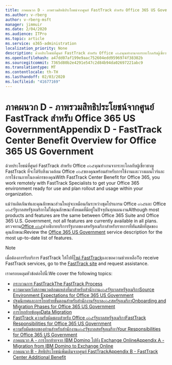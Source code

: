 ```yaml
---
title: ภาคผนวก D - ภาพรวมสิทธิประโยชน์จากศูนย์ FastTrack สำหรับ Office 365 US Government
ms.author: v-rberg
author: v-rberg-msft
manager: jimmuir
ms.date: 2/04/2020
ms.audience: ITPro
ms.topic: article
ms.service: o365-administration
localization_priority: None
description: ด้วยประโยชน์ที่ศูนย์ FastTrack สำหรับ Office ๓๖๕คุณทำงานจากระยะไกลกับผู้เชี่ยวชาญ FastTrack ที่จะได้รับสิ่งแวดล้อม Office ๓๖๕ของคุณพร้อมสำหรับการใช้งานและวางแผนไวร์และการใช้งานภายในองค์กรของคุณ
ms.openlocfilehash: a47dd07af199e9aac752604edd9596974f38302b
ms.sourcegitcommit: 7365d80b2e4291e547c2d84b94da02697221abc9
ms.translationtype: MT
ms.contentlocale: th-TH
ms.lasthandoff: 02/03/2020
ms.locfileid: "41677169"
---
```

# <a name="appendix-d---fasttrack-center-benefit-overview-for-office-365-us-government"></a><span data-ttu-id="00c01-103">ภาคผนวก D - ภาพรวมสิทธิประโยชน์จากศูนย์ FastTrack สำหรับ Office 365 US Government</span><span class="sxs-lookup"><span data-stu-id="00c01-103">Appendix D - FastTrack Center Benefit Overview for Office 365 US Government</span></span>

<span data-ttu-id="00c01-104">ด้วยประโยชน์ที่ศูนย์ FastTrack สำหรับ Office ๓๖๕คุณทำงานจากระยะไกลกับผู้เชี่ยวชาญ FastTrack ที่จะได้รับสิ่งแวดล้อม Office ๓๖๕ของคุณพร้อมสำหรับการใช้งานและวางแผนไวร์และการใช้งานภายในองค์กรของคุณ</span><span class="sxs-lookup"><span data-stu-id="00c01-104">With FastTrack Center Benefit for Office 365, you work remotely with FastTrack Specialists to get your Office 365 environment ready for use and plan rollout and usage within your organization.</span></span> 
  
<span data-ttu-id="00c01-105">แม้ว่าผลิตภัณฑ์และคุณลักษณะส่วนใหญ่จะเหมือนกันระหว่างชุดโปรแกรม Office ๓๖๕และ Office ๓๖๕รัฐบาลสหรัฐอเมริกาไม่ใช่คุณลักษณะทั้งหมดที่มีอยู่ในปัจจุบันทุกแผนงาน</span><span class="sxs-lookup"><span data-stu-id="00c01-105">Although most products and features are the same between Office 365 Suite and Office 365 U.S. Government, not all features are currently available in all plans.</span></span> <span data-ttu-id="00c01-106">ตรวจทาน[Office ๓๖๕](https://aka.ms/aboutgovcloud)คำอธิบายบริการรัฐบาลของสหรัฐอเมริกาสำหรับรายการที่ทันสมัยที่สุดของคุณลักษณะ</span><span class="sxs-lookup"><span data-stu-id="00c01-106">Review the [Office 365 US Government](https://aka.ms/aboutgovcloud) service description for the most up-to-date list of features.</span></span>

> [!NOTE]
> <span data-ttu-id="00c01-107">เมื่อต้องการรับบริการ FastTrack ให้ไปที่[ไซต์ FastTrack](https://go.microsoft.com/fwlink/?linkid=780698)และขอความช่วยเหลือ</span><span class="sxs-lookup"><span data-stu-id="00c01-107">To receive FastTrack services, go to the [FastTrack site](https://go.microsoft.com/fwlink/?linkid=780698) and request assistance.</span></span>  

<span data-ttu-id="00c01-108">เราครอบคลุมหัวข้อต่อไปนี้:</span><span class="sxs-lookup"><span data-stu-id="00c01-108">We cover the following topics:</span></span>
- [<span data-ttu-id="00c01-109">กระบวนการ FastTrack</span><span class="sxs-lookup"><span data-stu-id="00c01-109">The FastTrack Process</span></span>](O365-fasttrack-process.md) 
- [<span data-ttu-id="00c01-110">ความคาดหวังสภาพแวดล้อมแหล่งที่มาสำหรับสำนักงาน๓๖๕รัฐบาลสหรัฐอเมริกา</span><span class="sxs-lookup"><span data-stu-id="00c01-110">Source Environment Expectations for Office 365 US Government</span></span>](US-Gov-appendix-source-environment-expectations.md)   
- [<span data-ttu-id="00c01-111">ปฐมนิเทศและการโยกย้ายขั้นตอนสำหรับสำนักงานรัฐบาล๓๖๕สหรัฐอเมริกา</span><span class="sxs-lookup"><span data-stu-id="00c01-111">Onboarding and Migration Phases for Office 365 US Government</span></span>](US-Gov-appendix-onboarding-and-migration.md)
- [<span data-ttu-id="00c01-112">การโยกย้ายข้อมูล</span><span class="sxs-lookup"><span data-stu-id="00c01-112">Data Migration</span></span>](O365-data-migration.md)    
- [<span data-ttu-id="00c01-113">FastTrack ความรับผิดชอบสำหรับ Office ๓๖๕รัฐบาลสหรัฐอเมริกา</span><span class="sxs-lookup"><span data-stu-id="00c01-113">FastTrack Responsibilities for Office 365 US Government</span></span>](US-Gov-appendix-fasttrack-responsibilities.md)   
- [<span data-ttu-id="00c01-114">ความรับผิดชอบของท่านสำหรับสำนักงาน๓๖๕รัฐบาลสหรัฐอเมริกา</span><span class="sxs-lookup"><span data-stu-id="00c01-114">Your Responsibilities for Office 365 US Government</span></span>](US-Gov-appendix-your-responsibilities.md) 
- [<span data-ttu-id="00c01-115">ภาคผนวก A - การโยกย้ายจาก IBM Domino ไปยัง Exchange Online</span><span class="sxs-lookup"><span data-stu-id="00c01-115">Appendix A - Migration from IBM Domino to Exchange Online</span></span>](O365-from-ibm-domino-to-exchange-online.md)   
- [<span data-ttu-id="00c01-116">ภาคผนวก B - สิทธิประโยชน์เพิ่มเติมจากศูนย์ FastTrack</span><span class="sxs-lookup"><span data-stu-id="00c01-116">Appendix B - FastTrack Center Additional Benefit</span></span>](O365-fasttrack-additional-benefits.md)



